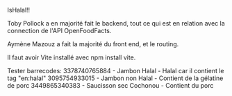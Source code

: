 IsHalal!!

Toby Pollock a en majorité fait le backend, tout ce qui est en relation avec la connection de l'API OpenFoodFacts.

Aymène Mazouz a fait la majorité du front end, et le routing.

Il faut avoir Vite installé avec npm install vite.


Tester barrecodes:
3378740765884 - Jambon Halal - Halal car il contient le tag "en:halal"
3095754933015 - Jambon non Halal - Contient de la gélatine de porc
3449865340383 - Saucisson sec Cochonou - Contient du porc